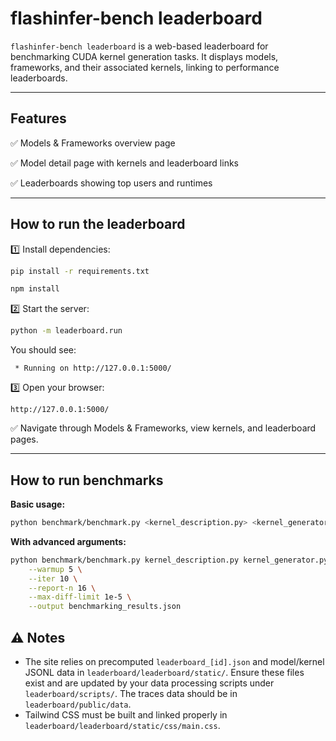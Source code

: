 # flashinfer-bench leaderboard

`flashinfer-bench leaderboard` is a web-based leaderboard for benchmarking CUDA kernel generation tasks. It displays models, frameworks, and their associated kernels, linking to performance leaderboards.

---

## Features

✅ Models & Frameworks overview page

✅ Model detail page with kernels and leaderboard links

✅ Leaderboards showing top users and runtimes

---

## How to run the leaderboard

1️⃣ Install dependencies:

```bash
pip install -r requirements.txt
```

```bash
npm install
```

2️⃣ Start the server:

```bash
python -m leaderboard.run
```

You should see:

```
 * Running on http://127.0.0.1:5000/
```


3️⃣ Open your browser:

```
http://127.0.0.1:5000/
```

✅ Navigate through Models & Frameworks, view kernels, and leaderboard pages.

---

## How to run benchmarks

**Basic usage:**

```bash
python benchmark/benchmark.py <kernel_description.py> <kernel_generator.py>
```

**With advanced arguments:**

```bash
python benchmark/benchmark.py kernel_description.py kernel_generator.py \
    --warmup 5 \
    --iter 10 \
    --report-n 16 \
    --max-diff-limit 1e-5 \
    --output benchmarking_results.json
```
## ⚠️ Notes

* The site relies on precomputed `leaderboard_[id].json` and model/kernel JSONL data in `leaderboard/leaderboard/static/`. Ensure these files exist and are updated by your data processing scripts under `leaderboard/scripts/`. The traces data should be in `leaderboard/public/data`.
* Tailwind CSS must be built and linked properly in `leaderboard/leaderboard/static/css/main.css`.